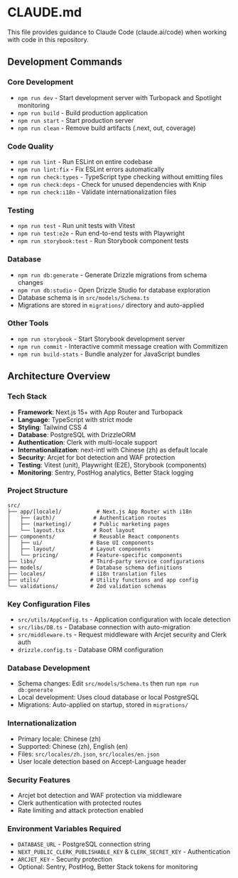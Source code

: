 # CLAUDE.md

This file provides guidance to Claude Code (claude.ai/code) when working with code in this repository.

## Development Commands

### Core Development
- `npm run dev` - Start development server with Turbopack and Spotlight monitoring
- `npm run build` - Build production application
- `npm run start` - Start production server
- `npm run clean` - Remove build artifacts (.next, out, coverage)

### Code Quality
- `npm run lint` - Run ESLint on entire codebase
- `npm run lint:fix` - Fix ESLint errors automatically
- `npm run check:types` - TypeScript type checking without emitting files
- `npm run check:deps` - Check for unused dependencies with Knip
- `npm run check:i18n` - Validate internationalization files

### Testing
- `npm run test` - Run unit tests with Vitest
- `npm run test:e2e` - Run end-to-end tests with Playwright
- `npm run storybook:test` - Run Storybook component tests

### Database
- `npm run db:generate` - Generate Drizzle migrations from schema changes
- `npm run db:studio` - Open Drizzle Studio for database exploration
- Database schema is in `src/models/Schema.ts`
- Migrations are stored in `migrations/` directory and auto-applied

### Other Tools
- `npm run storybook` - Start Storybook development server
- `npm run commit` - Interactive commit message creation with Commitizen
- `npm run build-stats` - Bundle analyzer for JavaScript bundles

## Architecture Overview

### Tech Stack
- **Framework**: Next.js 15+ with App Router and Turbopack
- **Language**: TypeScript with strict mode
- **Styling**: Tailwind CSS 4
- **Database**: PostgreSQL with DrizzleORM
- **Authentication**: Clerk with multi-locale support
- **Internationalization**: next-intl with Chinese (zh) as default locale
- **Security**: Arcjet for bot detection and WAF protection
- **Testing**: Vitest (unit), Playwright (E2E), Storybook (components)
- **Monitoring**: Sentry, PostHog analytics, Better Stack logging

### Project Structure
```
src/
├── app/[locale]/           # Next.js App Router with i18n
│   ├── (auth)/            # Authentication routes
│   ├── (marketing)/       # Public marketing pages
│   └── layout.tsx         # Root layout
├── components/            # Reusable React components
│   ├── ui/               # Base UI components
│   ├── layout/           # Layout components
│   └── pricing/          # Feature-specific components
├── libs/                 # Third-party service configurations
├── models/               # Database schema definitions
├── locales/              # i18n translation files
├── utils/                # Utility functions and app config
└── validations/          # Zod validation schemas
```

### Key Configuration Files
- `src/utils/AppConfig.ts` - Application configuration with locale detection
- `src/libs/DB.ts` - Database connection with auto-migration
- `src/middleware.ts` - Request middleware with Arcjet security and Clerk auth
- `drizzle.config.ts` - Database ORM configuration

### Database Development
- Schema changes: Edit `src/models/Schema.ts` then run `npm run db:generate`
- Local development: Uses cloud database or local PostgreSQL
- Migrations: Auto-applied on startup, stored in `migrations/`

### Internationalization
- Primary locale: Chinese (zh)
- Supported: Chinese (zh), English (en)
- Files: `src/locales/zh.json`, `src/locales/en.json`
- User locale detection based on Accept-Language header

### Security Features
- Arcjet bot detection and WAF protection via middleware
- Clerk authentication with protected routes
- Rate limiting and attack protection enabled

### Environment Variables Required
- `DATABASE_URL` - PostgreSQL connection string
- `NEXT_PUBLIC_CLERK_PUBLISHABLE_KEY` & `CLERK_SECRET_KEY` - Authentication
- `ARCJET_KEY` - Security protection
- Optional: Sentry, PostHog, Better Stack tokens for monitoring
